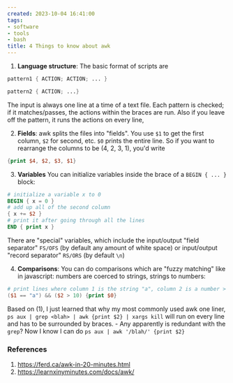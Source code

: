 ```yaml
---
created: 2023-10-04 16:41:00
tags:
- software
- tools
- bash
title: 4 Things to know about awk
---
```


1. **Language structure**: The basic format of scripts are
```awk
pattern1 { ACTION; ACTION; ... }

pattern2 { ACTION; ...}
```
The input is always one line at a time of a text file. Each pattern is checked; if it matches/passes, the actions within the braces are run. Also if you leave off the pattern, it runs the actions on every line, 

2. **Fields**: awk splits the files into "fields". You use `$1` to get the first column, `$2` for second, etc. `$0` prints the entire line. So if you want to rearrange the columns to be (4, 2, 3, 1), you'd write
```awk
{print $4, $2, $3, $1}
```

3. **Variables** You can initialize variables inside the brace of a `BEGIN { ... }` block:
```awk
# initialize a variable x to 0
BEGIN { x = 0 } 
# add up all of the second column
{ x += $2 }
# print it after going through all the lines
END { print x }
```
There are "special" variables, which include the input/output "field separator" `FS/OFS` (by default any amount of white space) or input/output "record separator" `RS/ORS` (by default `\n`)

4. **Comparisons**: You can do comparisons which are "fuzzy matching" like in javascript: numbers are coerced to strings, strings to numbers:
```awk
# print lines where column 1 is the string "a", column 2 is a number > 10
($1 == "a") && ($2 > 10) {print $0}
```

Based on (1), I just learned that why my most commonly used awk one liner, `ps aux | grep <blah> | awk {print $2} | xargs kill` will run on every line and has to be surrounded by braces.
	- Any apparently is redundant with the `grep`?  Now I know I can do `ps aux | awk '/blah/' {print $2}`


### References
1. https://ferd.ca/awk-in-20-minutes.html
2. https://learnxinyminutes.com/docs/awk/
